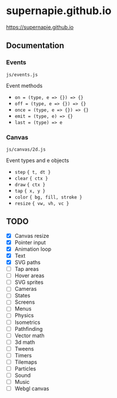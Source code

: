 # supernapie.github.io

https://supernapie.github.io

## Documentation

### Events

`js/events.js`

Event methods

- `on = (type, e => {}) => {}`
- `off = (type, e => {}) => {}`
- `once = (type, e => {}) => {}`
- `emit = (type, e) => {}`
- `last = (type) => e`

### Canvas

`js/canvas/2d.js`

Event types and e objects

- `step` `{ t, dt }`
- `clear` `{ ctx }`
- `draw` `{ ctx }`
- `tap` `{ x, y }`
- `color` `{ bg, fill, stroke }`
- `resize` `{ vw, vh, vc }`

## TODO

- [x] Canvas resize
- [x] Pointer input
- [x] Animation loop
- [x] Text
- [x] SVG paths
- [ ] Tap areas
- [ ] Hover areas
- [ ] SVG sprites
- [ ] Cameras
- [ ] States
- [ ] Screens
- [ ] Menus
- [ ] Physics
- [ ] Isometrics
- [ ] Pathfinding
- [ ] Vector math
- [ ] 3d math
- [ ] Tweens
- [ ] Timers
- [ ] Tilemaps
- [ ] Particles
- [ ] Sound
- [ ] Music
- [ ] Webgl canvas